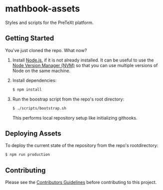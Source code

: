 # mathbook-assets
Styles and scripts for the PreTeXt platform.

## Getting Started
You've just cloned the repo. What now?

1.  Install [Node.js](https://nodejs.org/en/), if it is not already installed.
    It can be useful to use the [Node Version Manager (NVM)](https://github.com/creationix/nvm)
    so that you can use multiple versions of Node on the same machine.

2.  Install dependencies:
    ```sh
    $ npm install
    ```

3.  Run the boostrap script from the repo's root directory:
    ```sh
    $ ./scripts/bootstrap.sh
    ```
    This performs local repository setup like initializing githooks.

## Deploying Assets
To deploy the current state of the repository from the repo's rootdirectory:
```sh
$ npm run production
```

## Contributing
Please see the [Contributors Guidelines](CONTRIBUTING.md) before contributing to this project.
